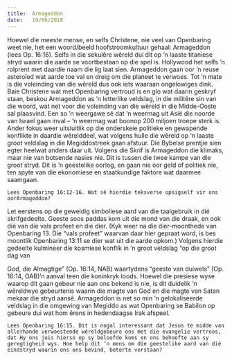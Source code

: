 ```yaml
---
title:  Armageddon
date:   19/06/2018
---
```


Hoewel die meeste mense, en selfs Christene, nie veel van Openbaring weet nie, het een woord/beeld hoofstroomkultuur gehaal: Armageddon (lees Op. 16:16). Selfs in die sekulêre wêreld dui dit op ’n laaste titaniese stryd waarin die aarde se voortbestaan op die spel is. Hollywood het selfs ’n rolprent met daardie naam die lig laat sien. Armageddon gaan oor ’n reuse asteroïed wat aarde toe val en dreig om die planeet te verwoes. Tot ’n mate is die voleinding van die wêreld dus ook iets waaraan ongelowiges dink. Baie Christene wat met Openbaring vertroud is en glo wat daarin geskryf staan, beskou Armageddon as ’n letterlike veldslag, in die militêre sin van die woord, wat net voor die voleinding van die wêreld in die Midde-Ooste sal plaasvind. Een so ’n weergawe sê dat ’n weermag uit Asië die noorde van Israel gaan inval – ’n weermag wat boonop 200 miljoen troepe sterk is. Ander fokus weer uitsluitlik op die onderskeie politieke en gewapende konflikte in daardie wêrelddeel, wat volgens hulle die wêreld op ’n laaste groot veldslag in die Megiddostreek gaan afstuur. Die Bybelse prentjie sien egter heelwat anders daar uit. Volgens die Skrif is Armageddon die klimaks, maar nie van botsende nasies nie. Dit is tussen die twee kampe van die groot stryd. Dit is ’n geestelike oorlog, en gaan nie oor geld of politiek nie, ten spyte van die ekonomiese en staatkundige faktore wat daarmee saamgaan. 

`Lees Openbaring 16:12-16. Wat sê hierdie teksverse opsigself vir ons oorArmageddon?` 

Let eerstens op die geweldig simboliese aard van die taalgebruik in dié skrifgedeelte. Geeste soos paddas kom uit die mond van die draak, en ook dié van die vals profeet en die dier. (Kyk weer na die dier-moonthede van Openbaring 13. Die “vals profeet” waarvan daar hier gepraat word, is bes moontlik Openbaring 13:11 se dier wat uit die aarde opkom.) Volgens hierdie gedeelte kulmineer die kosmiese konflik in ’n groot veldslag “op die groot dag van 

God, die Almagtige” (Op. 16:14, NAB) waartydens “geeste van duiwels” (Op. 16:14, OAB)’n aanval teen die koninkryk loods. Hoewel die presiese wyse waarop dit gaan gebeur nie aan ons bekend is nie, is dit duidelik ’n wêreldwye gebeurtenis waarin die magte van God en die magte van Satan mekaar die stryd aansê. Armageddon is net so min ’n gelokaliseerde veldslag in die omgewing van Megiddo as wat Openbaring se Babilon op gebeure dui wat hom êrens in hedendaagse Irak afspeel. 

`Lees Openbaring 16:15. Dit is nogal interessant dat Jesus te midde van allerhande verwoestende wêreldgebeure ons met die evangelie vertroos, dat Hy ons juis hierso op sy beloofde koms en ons behoefte aan sy geregtigheid wys. Hoe help dit ’n mens om die geestelike aard van dié eindstryd waarin ons ons bevind, beterte verstaan?`